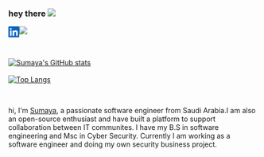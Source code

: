 
### hey there <img src="https://media.giphy.com/media/hvRJCLFzcasrR4ia7z/giphy.gif" width="25px">

 
<a href="https://www.linkedin.com/in/tamimis/">
  <img align="left" alt="LinkedIN" width="22px" src="https://github.com/suumaya/assets/blob/master/linkedin.svg" />
</a>

![](https://visitor-badge.glitch.me/badge?page_id=ragol.ragol)

  <br />

 
[![Sumaya's GitHub stats](https://github-readme-stats.vercel.app/api?username=suumaya&show_icons=true&theme=shades-of-purple)](https://github.com/anuraghazra/github-readme-stats)
   <br />  
 [![Top Langs](https://github-readme-stats.vercel.app/api/top-langs/?username=suumaya&show_icons=true&theme=shades-of-purple)](https://github.com/anuraghazra/github-readme-stats)
 
 
<br />

hi, I'm [Sumaya](https://github.com/suumaya), a passionate software engineer from Saudi Arabia.I am also an open-source enthusiast and have built a platform to support collaboration between IT communites. I have my B.S in software engineering and Msc in Cyber Security. Currently I am working as a software engineer and doing my own security business project.

